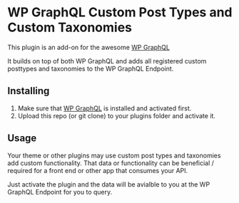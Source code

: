 WP GraphQL Custom Post Types and Custom Taxonomies
===============

This plugin is an add-on for the awesome [WP GraphQL][wp-graphql]

It builds on top of both WP GraphQL and adds all registered custom posttypes
and taxonomies to the WP GraphQL Endpoint.

## Installing

1. Make sure that [WP GraphQL][wp-graphql] is installed and activated first.
2. Upload this repo (or git clone) to your plugins folder and activate it.

## Usage

Your theme or other plugins may use custom post types and taxonomies add custom functionality. That
data or functionality can be beneficial / required for a front end or
other app that consumes your API.

Just activate the plugin and the data will be avialble to you at the WP GraphQL Endpoint for you to query.

[wp-graphql]: https://github.com/wp-graphql/wp-graphql
